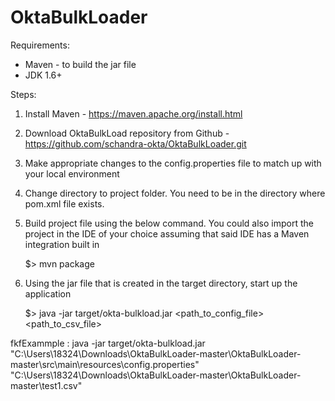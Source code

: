 # OktaBulkLoader

Requirements:

* Maven - to build the jar file
* JDK 1.6+ 


Steps:

1. Install Maven - https://maven.apache.org/install.html

2. Download OktaBulkLoad repository from Github - https://github.com/schandra-okta/OktaBulkLoader.git

3. Make appropriate changes to the config.properties file to match up with
   your local environment

3. Change directory to project folder. You need to be in the directory where pom.xml file
   exists.

4. Build project file using the below command. You could also import the project in the IDE of
   your choice assuming that said IDE has a Maven integration built in
	
	$> mvn package

5. Using the jar file that is created in the target directory, start up the application

	$> java -jar target/okta-bulkload.jar <path_to_config_file> <path_to_csv_file>



fkfExammple : java -jar target/okta-bulkload.jar "C:\Users\18324\Downloads\OktaBulkLoader-master\OktaBulkLoader-master\src\main\resources\config.properties" "C:\Users\18324\Downloads\OktaBulkLoader-master\OktaBulkLoader-master\test1.csv"
